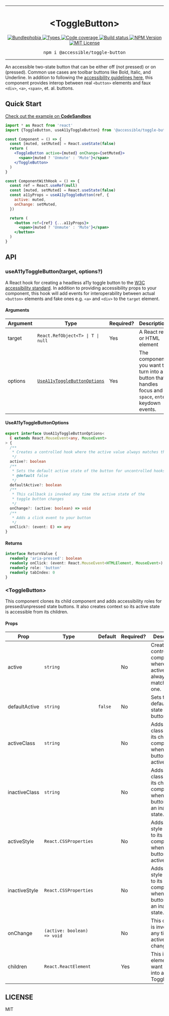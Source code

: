 <hr>
<div align="center">
  <h1 align="center">
    &lt;ToggleButton&gt;
  </h1>
</div>

<p align="center">
  <a href="https://bundlephobia.com/result?p=@accessible/toggle-button">
    <img alt="Bundlephobia" src="https://img.shields.io/bundlephobia/minzip/@accessible/toggle-button?style=for-the-badge&labelColor=24292e">
  </a>
  <a aria-label="Types" href="https://www.npmjs.com/package/@accessible/toggle-button">
    <img alt="Types" src="https://img.shields.io/npm/types/@accessible/toggle-button?style=for-the-badge&labelColor=24292e">
  </a>
  <a aria-label="Code coverage report" href="https://codecov.io/gh/accessible-ui/toggle-button">
    <img alt="Code coverage" src="https://img.shields.io/codecov/c/gh/accessible-ui/toggle-button?style=for-the-badge&labelColor=24292e">
  </a>
  <a aria-label="Build status" href="https://travis-ci.org/accessible-ui/toggle-button">
    <img alt="Build status" src="https://img.shields.io/travis/accessible-ui/toggle-button?style=for-the-badge&labelColor=24292e">
  </a>
  <a aria-label="NPM version" href="https://www.npmjs.com/package/@accessible/toggle-button">
    <img alt="NPM Version" src="https://img.shields.io/npm/v/@accessible/toggle-button?style=for-the-badge&labelColor=24292e">
  </a>
  <a aria-label="License" href="https://jaredlunde.mit-license.org/">
    <img alt="MIT License" src="https://img.shields.io/npm/l/@accessible/toggle-button?style=for-the-badge&labelColor=24292e">
  </a>
</p>

<pre align="center">npm i @accessible/toggle-button</pre>
<hr>

An accessible two-state button that can be either off (not pressed) or on (pressed). Common use cases
are toolbar buttons like Bold, Italic, and Underline. In addition to following the
[accessibility guidelines here](https://www.w3.org/TR/wai-aria-practices/#button), this component
provides interop between real `<button>` elements and faux `<div>`, `<a>`, `<span>`, et. al. buttons.

## Quick Start

[Check out the example on **CodeSandbox**](https://codesandbox.io/s/accessibletoggle-button-example-s1cuy)

```jsx harmony
import * as React from 'react'
import {ToggleButton, useA11yToggleButton} from '@accessible/toggle-button'

const Component = () => {
  const [muted, setMuted] = React.useState(false)
  return (
    <ToggleButton active={muted} onChange={setMuted}>
      <span>{muted ? 'Unmute' : 'Mute'}</span>
    </ToggleButton>
  )
}

const ComponentWithHook = () => {
  const ref = React.useRef(null)
  const [muted, setMuted] = React.useState(false)
  const a11yProps = useA11yToggleButton(ref, {
    active: muted,
    onChange: setMuted,
  })

  return (
    <button ref={ref} {...a11yProps}>
      <span>{muted ? 'Unmute' : 'Mute'}</span>
    </button>
  )
}
```

## API

### useA11yToggleButton(target, options?)

A React hook for creating a headless a11y toggle button to the
[W3C accessibility standard](https://www.w3.org/TR/wai-aria-practices/#button). In addition
to providing accessibility props to your component, this hook will add events for interoperability
between actual `<button>` elements and fake ones e.g. `<a>` and `<div>` to the `target` element.

#### Arguments

| Argument | Type                                                        | Required? | Description                                                                                          |
| -------- | ----------------------------------------------------------- | --------- | ---------------------------------------------------------------------------------------------------- |
| target   | <code>React.RefObject&lt;T&gt; &#124; T &#124; null</code>  | Yes       | A React ref or HTML element                                                                          |  |
| options  | [`UseA11yToggleButtonOptions`](#usea11ytogglebuttonoptions) | Yes       | The component you want to turn into a button that handles focus and `space`, `enter` keydown events. |

#### UseA11yToggleButtonOptions

```ts
export interface UseA11yToggleButtonOptions<
  E extends React.MouseEvent<any, MouseEvent>
> {
  /**
   * Creates a controlled hook where the active value always matches this one.
   */
  active?: boolean
  /**
   * Sets the default active state of the button for uncontrolled hooks.
   * @default false
   */
  defaultActive?: boolean
  /**
   * This callback is invoked any time the active state of the
   * toggle button changes
   */
  onChange?: (active: boolean) => void
  /**
   * Adds a click event to your button
   */
  onClick?: (event: E) => any
}
```

#### Returns

```ts
interface ReturnValue {
  readonly 'aria-pressed': boolean
  readonly onClick: (event: React.MouseEvent<HTMLElement, MouseEvent>) => void
  readonly role: 'button'
  readonly tabIndex: 0
}
```

### &lt;ToggleButton&gt;

This component clones its child component and adds accessibility roles for pressed/unpressed
state buttons. It also creates context so its active state is accessible from its children.

#### Props

| Prop          | Type                        | Default | Required? | Description                                                                            |
| ------------- | --------------------------- | ------- | --------- | -------------------------------------------------------------------------------------- |
| active        | `string`                    |         | No        | Creates a controlled component where the active value always matches this one.         |
| defaultActive | `string`                    | `false` | No        | Sets the default active state of the button.                                           |
| activeClass   | `string`                    |         | No        | Adds this class name to its child component when the button is in a active state.      |
| inactiveClass | `string`                    |         | No        | Adds this class name to its child component when the button is in an inactive state.   |
| activeStyle   | `React.CSSProperties`       |         | No        | Adds this style object to its child component when the button is in a active state.    |
| inactiveStyle | `React.CSSProperties`       |         | No        | Adds this style object to its child component when the button is in an inactive state. |
| onChange      | `(active: boolean) => void` |         | No        | This callback is invoked any time the active state changes.                            |
| children      | `React.ReactElement`        |         | Yes       | This is the element you want to turn into a ToggleButton.                              |

## LICENSE

MIT
